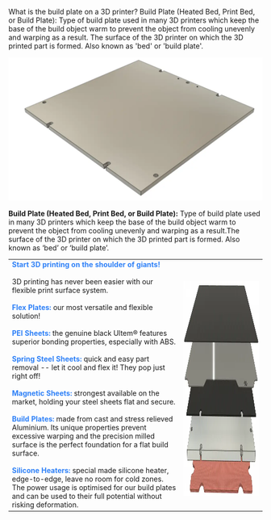What is the build plate on a 3D printer?
Build Plate (Heated Bed, Print Bed, or Build Plate): Type of build plate used in many 3D printers which keep the base of the build object warm to prevent the object from cooling unevenly and warping as a result. The surface of the 3D printer on which the 3D printed part is formed. Also known as 'bed' or 'build plate'.

<img src="../images/build-plate.webp" title="Build-Plate">

**Build Plate (Heated Bed, Print Bed, or Build Plate):**  Type of build plate used in many 3D printers which keep the base of the build object warm to prevent the object from cooling unevenly and warping as a result.The surface of the 3D printer on which the 3D printed part is formed. Also known as ‘bed’ or ‘build plate’.

|  |  |
|------------------------------------|------------------------------------|
| <span style="color:#2f81f7;font-weight:bold;"> Start 3D printing on the shoulder of giants! </span ><br><br> 3D printing has never been easier with our flexible print surface system.<br><br><span style="color:#2f81f7;font-weight:bold;">Flex Plates:</span > our most versatile and flexible solution!<br><br><span style="color:#2f81f7;font-weight:bold;">PEI Sheets:</span > the genuine black Ultem® features superior bonding properties, especially with ABS.<br><br><span style="color:#2f81f7;font-weight:bold;">Spring Steel Sheets:</span > quick and easy part removal -- let it cool and flex it! They pop just right off!<br><br><span style="color:#2f81f7;font-weight:bold;">Magnetic Sheets:</span > strongest available on the market, holding your steel sheets flat and secure.<br><br><span style="color:#2f81f7;font-weight:bold;">Build Plates:</span > made from cast and stress relieved Aluminium. Its unique properties prevent excessive warping and the precision milled surface is the perfect foundation for a flat build surface.<br><br><span style="color:#2f81f7;font-weight:bold;">Silicone Heaters:</span > special made silicone heater, edge-to-edge, leave no room for cold zones. The power usage is optimised for our build plates and can be used to their full potential without risking deformation. | <br><img src="../images/buildplate-layers.webp" width=800 height=426 title="Build-Plate"> | 

